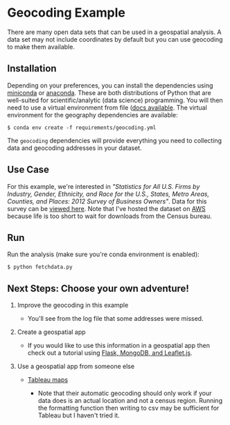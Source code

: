 Geocoding Example
=================

There are many open data sets that can be used in a geospatial
analysis. A data set may not include coordinates by default
but you can use geocoding to make them available.

Installation
------------

Depending on your preferences, you can install the dependencies using
[miniconda](http://conda.pydata.org/miniconda.html) or [anaconda](https://www.continuum.io/downloads). These are both distributions of Python
that are well-suited for scientific/analytic (data science) programming.
You will then need to use a virtual environment from file
([docs available](http://conda.pydata.org/docs/using/envs.html). The
virtual environment for the geography dependencies are available:

```shell
$ conda env create -f requirements/geocoding.yml
```
The `geocoding` dependencies will provide everything you need to collecting
data and geocoding addresses in your dataset.

Use Case
--------

For this example, we're interested in *"Statistics for All U.S. Firms by
Industry, Gender, Ethnicity, and Race for the U.S., States, Metro Areas,
Counties, and Places: 2012 Survey of Business Owners"*. Data for this
survey can be [viewed here](http://factfinder.census.gov/faces/tableservices/jsf/pages/prooductview.xhtml?pid=SBO_2012_00CSA01&prodType=table).
Note that I've hosted the dataset on [AWS](https://aws.amazon.com/)
because life is too short to wait for downloads from the Census bureau.

Run
---

Run the analysis (make sure you're conda environment is enabled):

```shell
$ python fetchdata.py
```

Next Steps: Choose your own adventure!
---------------------------------------

1. Improve the geocoding in this example

   * You'll see from the log file that some addresses were missed.

1. Create a geospatial app

	* If you would like to use this information in a geospatial app 
	  then check out a tutorial using [Flask, MongoDB, and Leaflet.js](openshift-mongo-flask-example). 

1. Use a geospatial app from someone else

	* [Tableau maps](https://www.tableau.com/stories/topic/maps)

	  - Note that their automatic geocoding should only work if your data
		does is an actual location and not a census region. Running the 
		formatting function then writing to csv may be sufficient for
		Tableau but I haven't tried it.


